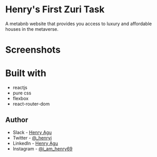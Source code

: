 # Henry's First Zuri Task

A metabnb website that provides you access to luxury and affordable houses in the metaverse.

# Screenshots



# Built with
- reactjs
- pure css
- flexbox
- react-router-dom

## Author

- Slack - [Henry Agu](https://hng9.slack.com/aguhenrychuks)
- Twitter - [@\_henryi](https://www.twitter.com/_henryi)
- LinkedIn - [Henry Agu](https://www.linkedin.com/in/agu-henry-871a981b0)
- Instagram - [@i_am_henry69](https://instagram.com/i_am_henry69?igshid=YmMyMTA2M2Y=)
